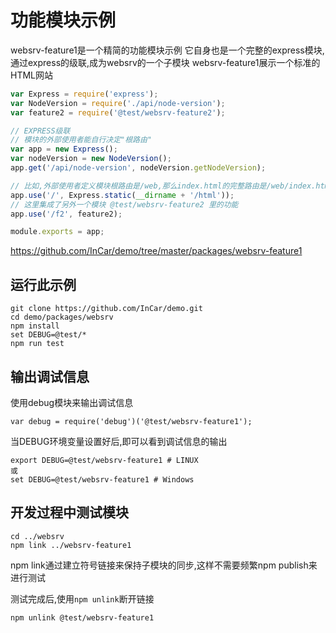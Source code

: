 # 功能模块示例

websrv-feature1是一个精简的功能模块示例
它自身也是一个完整的express模块,通过express的级联,成为websrv的一个子模块
websrv-feature1展示一个标准的HTML网站

```javascript
var Express = require('express');
var NodeVersion = require('./api/node-version');
var feature2 = require('@test/websrv-feature2');

// EXPRESS级联
// 模块的外部使用者能自行决定"根路由"
var app = new Express();
var nodeVersion = new NodeVersion();
app.get('/api/node-version', nodeVersion.getNodeVersion);

// 比如,外部使用者定义模块根路由是/web,那么index.html的完整路由是/web/index.html
app.use('/', Express.static(__dirname + '/html'));
// 这里集成了另外一个模块 @test/websrv-feature2 里的功能
app.use('/f2', feature2);

module.exports = app;
```

<https://github.com/InCar/demo/tree/master/packages/websrv-feature1>

## 运行此示例

```
git clone https://github.com/InCar/demo.git
cd demo/packages/websrv
npm install
set DEBUG=@test/*
npm run test
```

## 输出调试信息
使用debug模块来输出调试信息

```javacript
var debug = require('debug')('@test/websrv-feature1');
```

当DEBUG环境变量设置好后,即可以看到调试信息的输出

```shell
export DEBUG=@test/websrv-feature1 # LINUX
或
set DEBUG=@test/websrv-feature1 # Windows
```

## 开发过程中测试模块
```shell
cd ../websrv
npm link ../websrv-feature1
```
npm link通过建立符号链接来保持子模块的同步,这样不需要频繁npm publish来进行测试

测试完成后,使用`npm unlink`断开链接
```shell
npm unlink @test/websrv-feature1
```
